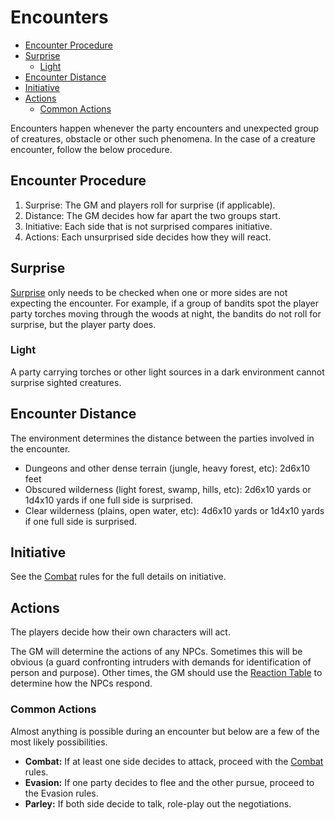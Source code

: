 # Encounters
- [Encounter Procedure](#encounter-procedure)
- [Surprise](#surprise)
	- [Light](#light)
- [Encounter Distance](#encounter-distance)
- [Initiative](#initiative)
- [Actions](#actions)
	- [Common Actions](#common-actions)

Encounters happen whenever the party encounters and unexpected group of creatures, obstacle or other such phenomena.  In the case of a creature encounter, follow the below procedure.

## Encounter Procedure
1. Surprise: The GM and players roll for surprise (if applicable).
2. Distance: The GM decides how far apart the two groups start.
3. Initiative: Each side that is not surprised compares initiative.
4. Actions: Each unsurprised side decides how they will react.

## Surprise
[Surprise](Combat.md#Surprise) only needs to be checked when one or more sides are not expecting the encounter.  For example, if a group of bandits spot the player party torches moving through the woods at night, the bandits do not roll for surprise, but the player party does.

### Light
A party carrying torches or other light sources in a dark environment cannot surprise sighted creatures.

## Encounter Distance
The environment determines the distance between the parties involved in the encounter.
- Dungeons and other dense terrain (jungle, heavy forest, etc): 2d6x10 feet
- Obscured wilderness (light forest, swamp, hills, etc): 2d6x10 yards or 1d4x10 yards if one full side is surprised.
- Clear wilderness (plains, open water, etc): 4d6x10 yards or 1d4x10 yards if one full side is surprised.

## Initiative
See the [Combat](Combat.md#initiatve) rules for the full details on initiative.

## Actions
The players decide how their own characters will act.

The GM will determine the actions of any NPCs.  Sometimes this will be obvious (a guard confronting intruders with demands for identification of person and purpose).  Other times, the GM should use the [Reaction Table](CoreRules.md#charisma-and-reactions) to determine how the NPCs respond.

### Common Actions
Almost anything is possible during an encounter but below are a few of the most likely possibilities.
- **Combat:** If at least one side decides to attack, proceed with the [Combat](Combat.md) rules.
- **Evasion:** If one party decides to flee and the other pursue, proceed to the Evasion rules.
- **Parley:** If both side decide to talk, role-play out the negotiations.

